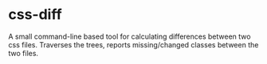 # css-diff

A small command-line based tool for calculating differences between two css files. Traverses the trees, reports missing/changed classes between the two files. 
